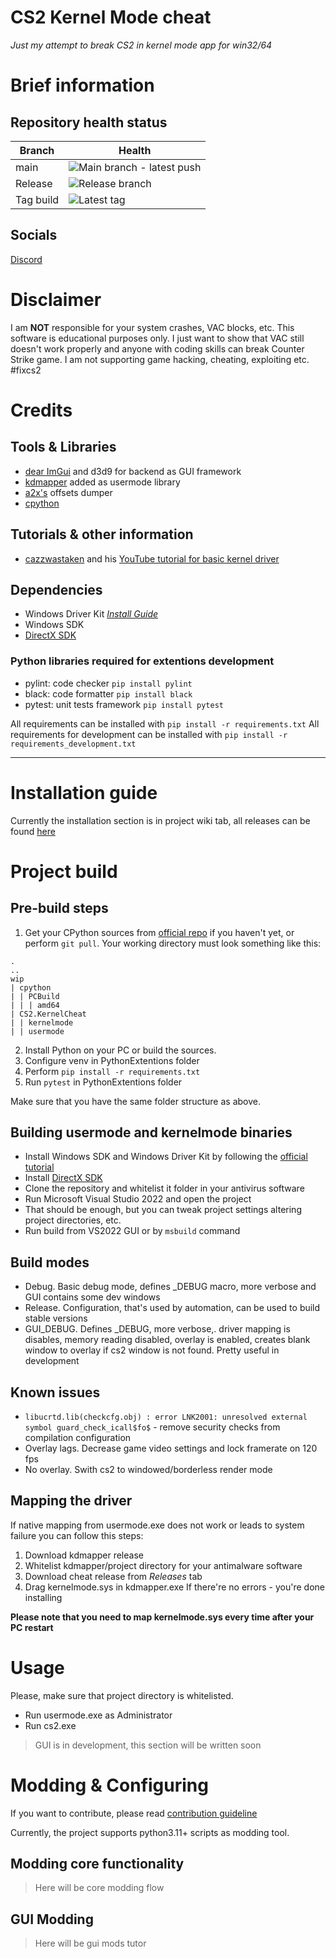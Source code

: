 # CS2 Kernel Mode cheat
*Just my attempt to break CS2 in kernel mode app for win32/64*

# Brief information 
## Repository health status

| Branch | Health |
| ------ | ------ |
| main | ![Main branch - latest push](https://github.com/kbrddestroyer/CS2.KernelCheat/actions/workflows/msbuild.yml/badge.svg?branch=main)
| Release | ![Release branch](https://github.com/kbrddestroyer/CS2.KernelCheat/actions/workflows/msbuild.yml/badge.svg?branch=release)
| Tag build | ![Latest tag](https://github.com/kbrddestroyer/CS2.KernelCheat/actions/workflows/msbuild_release.yml/badge.svg?branch=release) |

## Socials

[Discord](https://discord.com/invite/FQvZhSeHrr)

# Disclaimer 

I am **NOT** responsible for your system crashes, VAC blocks, etc. This software is educational purposes only.
I just want to show that VAC still doesn't work properly and anyone with coding skills can break Counter Strike game. I am not supporting game hacking, cheating, exploiting etc. #fixcs2

# Credits

## Tools & Libraries

- [dear ImGui](https://github.com/ocornut/imgui) and d3d9 for backend as GUI framework
- [kdmapper](https://github.com/TheCruZ/kdmapper) added as usermode library
- [a2x's](https://github.com/a2x/cs2-dumper) offsets dumper
- [cpython](https://github.com/python/cpython)

## Tutorials & other information 

- [cazzwastaken](https://youtube.com/@cazz?si=juMpTGDWsf86qhqw) and his [YouTube tutorial for basic kernel driver](https://youtu.be/n463QJ4cjsU?si=QQDnUOpgAzZ1oLV3)

## Dependencies

- Windows Driver Kit [*Install Guide*](https://learn.microsoft.com/en-us/windows-hardware/drivers/download-the-wdk)
- Windows SDK
- [DirectX SDK](https://www.microsoft.com/ru-ru/download/details.aspx?id=6812)

### Python libraries required for extentions development
- pylint: code checker  `pip install pylint`
- black: code formatter `pip install black`
- pytest: unit tests framework `pip install pytest`

All requirements can be installed with `pip install -r requirements.txt`
All requirements for development can be installed with `pip install -r requirements_development.txt`

---

# Installation guide

Currently the installation section is in project wiki tab, all releases can be found [here](https://github.com/kbrddestroyer/CS2.KernelCheat/releases)

# Project build

## Pre-build steps

1. Get your CPython sources from [official repo](https://github.com/python/cpython) if you haven't yet, or perform `git pull`. Your working directory must look something like this:
```
.
..
wip
| cpython
| | PCBuild
| | | amd64
| CS2.KernelCheat
| | kernelmode
| | usermode
```
2. Install Python on your PC or build the sources.
3. Configure venv in PythonExtentions folder
4. Perform `pip install -r requirements.txt`
5. Run `pytest` in PythonExtentions folder

Make sure that you have the same folder structure as above.

## Building usermode and kernelmode binaries

- Install Windows SDK and Windows Driver Kit by following the [official tutorial](https://learn.microsoft.com/en-us/windows-hardware/drivers/download-the-wdk)
- Install [DirectX SDK](https://www.microsoft.com/ru-ru/download/details.aspx?id=6812)
- Clone the repository and whitelist it folder in your antivirus software
- Run Microsoft Visual Studio 2022 and open the project
- That should be enough, but you can tweak project settings altering project directories, etc.
- Run build from VS2022 GUI or by `msbuild` command

## Build modes

- Debug. Basic debug mode, defines _DEBUG macro, more verbose and GUI contains some dev windows
- Release. Configuration, that's used by automation, can be used to build stable versions
- GUI_DEBUG. Defines _DEBUG, more verbose,. driver mapping is disables, memory reading disabled, overlay is enabled, creates blank window to overlay if cs2 window is not found. Pretty useful in development 

## Known issues

- `libucrtd.lib(checkcfg.obj) : error LNK2001: unresolved external symbol guard_check_icall$fo$` - remove security checks from compilation configuration 
- Overlay lags. Decrease game video settings and lock framerate on 120 fps
- No overlay. Swith cs2 to windowed/borderless render mode

## Mapping the driver

If native mapping from usermode.exe does not work or leads to system failure you can follow this steps:
1. Download kdmapper release
2. Whitelist kdmapper/project directory for your antimalware software
3. Download cheat release from *Releases* tab
4. Drag kernelmode.sys in kdmapper.exe
If there're no errors - you're done installing

**Please note that you need to map kernelmode.sys every time after your PC restart**

# Usage

Please, make sure that project directory is whitelisted.
- Run usermode.exe as Administrator 
- Run cs2.exe 

> GUI is in development, this section will be written soon

# Modding & Configuring

If you want to contribute, please read [contribution guideline](CONTRIBUTING.md)

Currently, the project supports python3.11+ scripts as modding tool. 

## Modding core functionality

> Here will be core modding flow

## GUI Modding

> Here will be gui mods tutor

